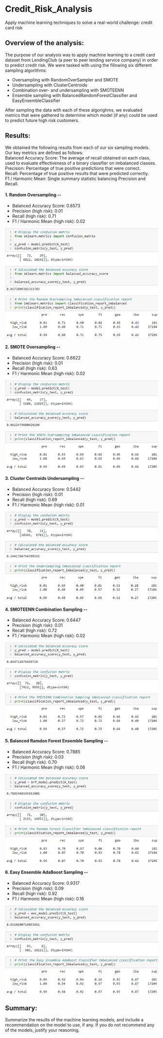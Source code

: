 # Credit_Risk_Analysis
Apply machine learning techniques to solve a real-world challenge: credit card risk

## Overview of the analysis:
The purpose of our analysis was to apply machine learning to a credit card dataset from LendingClub (a peer to peer lending service company) in order to predict credit risk. We were tasked with using the fillowing six different sampling algorithms:<br>
- Oversampling with RandomOverSampler and SMOTE
- Undersampling with ClusterCentroids
- Combination over- and undersampling with SMOTEENN
- Ensemble sampling with BalancedRandomForestClassifier and EasyEnsembleClassifier

After sampling the data with each of these algorighms, we evaluated metrics that were gathered to determine which model (if any) could be used to predict future high risk customers.

## Results:
We obtained the following results from each of our six sampling models.<br>
Our key metrics are defined as follows:<br>
Balanced Accuracy Score: The average of recall obtained on each class, used to evaluate effectiveness of a binary classifier on imbalanced classes.<br>
Precision: Percentage of true positive predictions that were correct.<br>
Recall: Percentage of true positive results that were predicted correctly.<br>
F1 / Harmonic Mean: Single summary statistic balancing Precision and Recall.<br>

#### 1. Random Oversampling --
- Balanced Accuracy Score: 0.6573
- Precision (high risk): 0.01
- Recall (high risk): 0.71
- F1 / Harmonic Mean (high risk): 0.02

![Random Oversampling Metrics](https://github.com/jmueller187/Credit_Risk_Analysis/blob/main/Resources/RandomOversamplingMetrics.png)

#### 2. SMOTE Oversampling --
- Balanced Accuracy Score: 0.6622
- Precision (high risk): 0.01
- Recall (high risk): 0.63
- F1 / Harmonic Mean (high risk): 0.02

![SMOTE Oversampling Metrics](https://github.com/jmueller187/Credit_Risk_Analysis/blob/main/Resources/SMOTEOversamplingMetrics.png)

#### 3. Cluster Centroids Undersampling --
- Balanced Accuracy Score: 0.5442
- Precision (high risk): 0.01
- Recall (high risk): 0.69
- F1 / Harmonic Mean (high risk): 0.01

![Cluster Centroids Uncersampling Metrics](https://github.com/jmueller187/Credit_Risk_Analysis/blob/main/Resources/UndersamplingMetrics.png)

#### 4. SMOTEENN Combination Sampling --
- Balanced Accuracy Score: 0.6447
- Precision (high risk): 0.01
- Recall (high risk): 0.72
- F1 / Harmonic Mean (high risk): 0.02

![SMOTEENN Combination Sampling Metrics](https://github.com/jmueller187/Credit_Risk_Analysis/blob/main/Resources/SMOTEENNCombinationSamplingMetrics.png)

#### 5. Balanced Ramdon Forest Ensemble Sampling --
- Balanced Accuracy Score: 0.7885
- Precision (high risk): 0.03
- Recall (high risk): 0.70
- F1 / Harmonic Mean (high risk): 0.06

![Random Forest Classifier Metrics](https://github.com/jmueller187/Credit_Risk_Analysis/blob/main/Resources/RandomForestClassifierMetrics.png)

#### 6. Easy Ensemble AdaBoost Sampling --
- Balanced Accuracy Score: 0.9317
- Precision (high risk): 0.09
- Recall (high risk): 0.92
- F1 / Harmonic Mean (high risk): 0.16

![Easy Ensemble AdaBoost Metrics](https://github.com/jmueller187/Credit_Risk_Analysis/blob/main/Resources/EasyEnsembleAdaBoostMetrics.png)

## Summary:
Summarize the results of the machine learning models, and include a recommendation on the model to use, if any. If you do not recommend any of the models, justify your reasoning.
